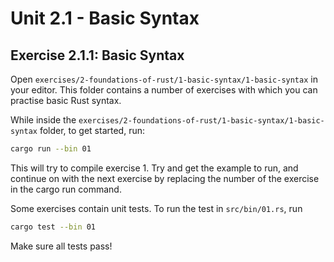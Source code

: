 # Unit 2.1 - Basic Syntax

## Exercise 2.1.1: Basic Syntax

Open `exercises/2-foundations-of-rust/1-basic-syntax/1-basic-syntax` in your editor. This folder contains a number of exercises with which you can practise basic Rust syntax.

While inside the `exercises/2-foundations-of-rust/1-basic-syntax/1-basic-syntax` folder, to get started, run:
```bash
cargo run --bin 01
```

This will try to compile exercise 1. Try and get the example to run, and continue on with the next exercise by replacing the number of the exercise in the cargo run command.

Some exercises contain unit tests. To run the test in `src/bin/01.rs`, run
```bash
cargo test --bin 01
```
Make sure all tests pass!
